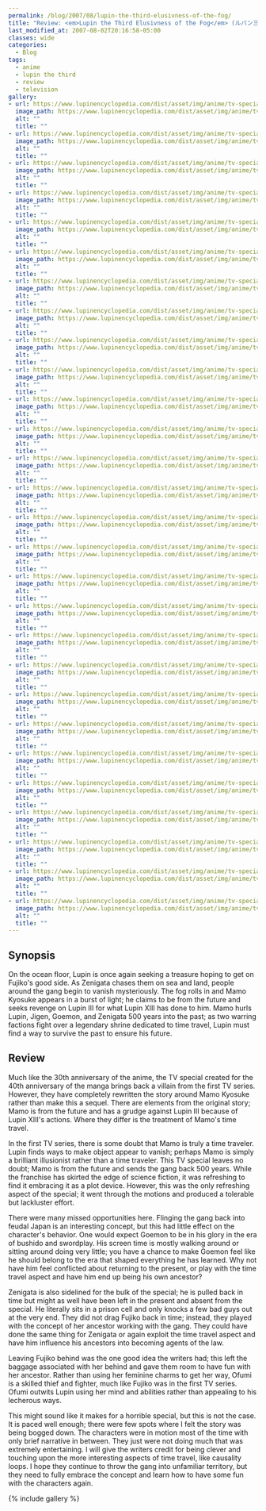 ```yaml
---
permalink: /blog/2007/08/lupin-the-third-elusivness-of-the-fog/
title: "Review: <em>Lupin the Third Elusivness of the Fog</em> (ルパン三世テレビスペシャル　霧のエリューシヴ)"
last_modified_at: 2007-08-02T20:16:58-05:00
classes: wide
categories:
  - Blog
tags:
  - anime
  - lupin the third
  - review
  - television
gallery:
- url: https://www.lupinencyclopedia.com/dist/asset/img/anime/tv-specials/elusiveness-of-the-fog/media/01.jpg
  image_path: https://www.lupinencyclopedia.com/dist/asset/img/anime/tv-specials/elusiveness-of-the-fog/media/01.jpg
  alt: ""
  title: ""
- url: https://www.lupinencyclopedia.com/dist/asset/img/anime/tv-specials/elusiveness-of-the-fog/media/02.jpg
  image_path: https://www.lupinencyclopedia.com/dist/asset/img/anime/tv-specials/elusiveness-of-the-fog/media/02.jpg
  alt: ""
  title: ""
- url: https://www.lupinencyclopedia.com/dist/asset/img/anime/tv-specials/elusiveness-of-the-fog/media/03.jpg
  image_path: https://www.lupinencyclopedia.com/dist/asset/img/anime/tv-specials/elusiveness-of-the-fog/media/03.jpg
  alt: ""
  title: ""
- url: https://www.lupinencyclopedia.com/dist/asset/img/anime/tv-specials/elusiveness-of-the-fog/media/04.jpg
  image_path: https://www.lupinencyclopedia.com/dist/asset/img/anime/tv-specials/elusiveness-of-the-fog/media/04.jpg
  alt: ""
  title: ""
- url: https://www.lupinencyclopedia.com/dist/asset/img/anime/tv-specials/elusiveness-of-the-fog/media/05.jpg
  image_path: https://www.lupinencyclopedia.com/dist/asset/img/anime/tv-specials/elusiveness-of-the-fog/media/05.jpg
  alt: ""
  title: ""
- url: https://www.lupinencyclopedia.com/dist/asset/img/anime/tv-specials/elusiveness-of-the-fog/media/06.jpg
  image_path: https://www.lupinencyclopedia.com/dist/asset/img/anime/tv-specials/elusiveness-of-the-fog/media/06.jpg
  alt: ""
  title: ""
- url: https://www.lupinencyclopedia.com/dist/asset/img/anime/tv-specials/elusiveness-of-the-fog/media/07.jpg
  image_path: https://www.lupinencyclopedia.com/dist/asset/img/anime/tv-specials/elusiveness-of-the-fog/media/07.jpg
  alt: ""
  title: ""
- url: https://www.lupinencyclopedia.com/dist/asset/img/anime/tv-specials/elusiveness-of-the-fog/media/08.jpg
  image_path: https://www.lupinencyclopedia.com/dist/asset/img/anime/tv-specials/elusiveness-of-the-fog/media/08.jpg
  alt: ""
  title: ""
- url: https://www.lupinencyclopedia.com/dist/asset/img/anime/tv-specials/elusiveness-of-the-fog/media/09.jpg
  image_path: https://www.lupinencyclopedia.com/dist/asset/img/anime/tv-specials/elusiveness-of-the-fog/media/09.jpg
  alt: ""
  title: ""
- url: https://www.lupinencyclopedia.com/dist/asset/img/anime/tv-specials/elusiveness-of-the-fog/media/10.jpg
  image_path: https://www.lupinencyclopedia.com/dist/asset/img/anime/tv-specials/elusiveness-of-the-fog/media/10.jpg
  alt: ""
  title: ""
- url: https://www.lupinencyclopedia.com/dist/asset/img/anime/tv-specials/elusiveness-of-the-fog/media/11.jpg
  image_path: https://www.lupinencyclopedia.com/dist/asset/img/anime/tv-specials/elusiveness-of-the-fog/media/11.jpg
  alt: ""
  title: ""
- url: https://www.lupinencyclopedia.com/dist/asset/img/anime/tv-specials/elusiveness-of-the-fog/media/12.jpg
  image_path: https://www.lupinencyclopedia.com/dist/asset/img/anime/tv-specials/elusiveness-of-the-fog/media/12.jpg
  alt: ""
  title: ""
- url: https://www.lupinencyclopedia.com/dist/asset/img/anime/tv-specials/elusiveness-of-the-fog/media/13.jpg
  image_path: https://www.lupinencyclopedia.com/dist/asset/img/anime/tv-specials/elusiveness-of-the-fog/media/13.jpg
  alt: ""
  title: ""
- url: https://www.lupinencyclopedia.com/dist/asset/img/anime/tv-specials/elusiveness-of-the-fog/media/14.jpg
  image_path: https://www.lupinencyclopedia.com/dist/asset/img/anime/tv-specials/elusiveness-of-the-fog/media/14.jpg
  alt: ""
  title: ""
- url: https://www.lupinencyclopedia.com/dist/asset/img/anime/tv-specials/elusiveness-of-the-fog/media/15.jpg
  image_path: https://www.lupinencyclopedia.com/dist/asset/img/anime/tv-specials/elusiveness-of-the-fog/media/15.jpg
  alt: ""
  title: ""
- url: https://www.lupinencyclopedia.com/dist/asset/img/anime/tv-specials/elusiveness-of-the-fog/media/16.jpg
  image_path: https://www.lupinencyclopedia.com/dist/asset/img/anime/tv-specials/elusiveness-of-the-fog/media/16.jpg
  alt: ""
  title: ""
- url: https://www.lupinencyclopedia.com/dist/asset/img/anime/tv-specials/elusiveness-of-the-fog/media/17.jpg
  image_path: https://www.lupinencyclopedia.com/dist/asset/img/anime/tv-specials/elusiveness-of-the-fog/media/17.jpg
  alt: ""
  title: ""
- url: https://www.lupinencyclopedia.com/dist/asset/img/anime/tv-specials/elusiveness-of-the-fog/media/18.jpg
  image_path: https://www.lupinencyclopedia.com/dist/asset/img/anime/tv-specials/elusiveness-of-the-fog/media/18.jpg
  alt: ""
  title: ""
- url: https://www.lupinencyclopedia.com/dist/asset/img/anime/tv-specials/elusiveness-of-the-fog/media/19.jpg
  image_path: https://www.lupinencyclopedia.com/dist/asset/img/anime/tv-specials/elusiveness-of-the-fog/media/19.jpg
  alt: ""
  title: ""
- url: https://www.lupinencyclopedia.com/dist/asset/img/anime/tv-specials/elusiveness-of-the-fog/media/20.jpg
  image_path: https://www.lupinencyclopedia.com/dist/asset/img/anime/tv-specials/elusiveness-of-the-fog/media/20.jpg
  alt: ""
  title: ""
- url: https://www.lupinencyclopedia.com/dist/asset/img/anime/tv-specials/elusiveness-of-the-fog/media/21.jpg
  image_path: https://www.lupinencyclopedia.com/dist/asset/img/anime/tv-specials/elusiveness-of-the-fog/media/21.jpg
  alt: ""
  title: ""
- url: https://www.lupinencyclopedia.com/dist/asset/img/anime/tv-specials/elusiveness-of-the-fog/media/22.jpg
  image_path: https://www.lupinencyclopedia.com/dist/asset/img/anime/tv-specials/elusiveness-of-the-fog/media/22.jpg
  alt: ""
  title: ""
- url: https://www.lupinencyclopedia.com/dist/asset/img/anime/tv-specials/elusiveness-of-the-fog/media/23.jpg
  image_path: https://www.lupinencyclopedia.com/dist/asset/img/anime/tv-specials/elusiveness-of-the-fog/media/23.jpg
  alt: ""
  title: ""
- url: https://www.lupinencyclopedia.com/dist/asset/img/anime/tv-specials/elusiveness-of-the-fog/media/24.jpg
  image_path: https://www.lupinencyclopedia.com/dist/asset/img/anime/tv-specials/elusiveness-of-the-fog/media/24.jpg
  alt: ""
  title: ""
- url: https://www.lupinencyclopedia.com/dist/asset/img/anime/tv-specials/elusiveness-of-the-fog/media/25.jpg
  image_path: https://www.lupinencyclopedia.com/dist/asset/img/anime/tv-specials/elusiveness-of-the-fog/media/25.jpg
  alt: ""
  title: ""
- url: https://www.lupinencyclopedia.com/dist/asset/img/anime/tv-specials/elusiveness-of-the-fog/media/26.jpg
  image_path: https://www.lupinencyclopedia.com/dist/asset/img/anime/tv-specials/elusiveness-of-the-fog/media/26.jpg
  alt: ""
  title: ""
- url: https://www.lupinencyclopedia.com/dist/asset/img/anime/tv-specials/elusiveness-of-the-fog/media/27.jpg
  image_path: https://www.lupinencyclopedia.com/dist/asset/img/anime/tv-specials/elusiveness-of-the-fog/media/27.jpg
  alt: ""
  title: ""
- url: https://www.lupinencyclopedia.com/dist/asset/img/anime/tv-specials/elusiveness-of-the-fog/media/28.jpg
  image_path: https://www.lupinencyclopedia.com/dist/asset/img/anime/tv-specials/elusiveness-of-the-fog/media/28.jpg
  alt: ""
  title: ""
---
```


## Synopsis
On the ocean floor, Lupin is once again seeking a treasure hoping to get on Fujiko's good side. As Zenigata chases them
on sea and land, people around the gang begin to vanish mysteriously. The fog rolls in and Mamo Kyosuke appears in a burst
of light; he claims to be from the future and seeks revenge on Lupin III for what Lupin XIII has done to him. Mamo hurls
Lupin, Jigen, Goemon, and Zenigata 500 years into the past; as two warring factions fight over a legendary shrine dedicated
to time travel, Lupin must find a way to survive the past to ensure his future.

## Review
Much like the 30th anniversary of the anime, the TV special created for the 40th anniversary of the manga brings back a
villain from the first TV series. However, they have completely rewritten the story around Mamo Kyosuke rather than make
this a sequel. There are elements from the original story; Mamo is from the future and has a grudge against Lupin III
because of Lupin XIII's actions. Where they differ is the treatment of Mamo's time travel.

In the first TV series, there is some doubt that Mamo is truly a time traveler. Lupin finds ways to make object appear
to vanish; perhaps Mamo is simply a brilliant illusionist rather than a time traveler. This TV special leaves no doubt;
Mamo is from the future and sends the gang back 500 years. While the franchise has skirted the edge of science fiction,
it was refreshing to find it embracing it as a plot device. However, this was the only refreshing aspect of the special;
it went through the motions and produced a tolerable but lackluster effort.

There were many missed opportunities here. Flinging the gang back into feudal Japan is an interesting concept, but this
had little effect on the character's behavior. One would expect Goemon to be in his glory in the era of bushido and
swordplay. His screen time is mostly walking around or sitting around doing very little; you have a chance to make Goemon
feel like he should belong to the era that shaped everything he has learned. Why not have him feel conflicted about
returning to the present, or play with the time travel aspect and have him end up being his own ancestor?

Zenigata is also sidelined for the bulk of the special; he is pulled back in time but might as well have been left in the
present and absent from the special. He literally sits in a prison cell and only knocks a few bad guys out at the very end.
They did not drag Fujiko back in time; instead, they played with the concept of her ancestor working with the gang. They
could have done the same thing for Zenigata or again exploit the time travel aspect and have him influence his ancestors
into becoming agents of the law.

Leaving Fujiko behind was the one good idea the writers had; this left the baggage associated with her behind and gave
them room to have fun with her ancestor. Rather than using her feminine charms to get her way, Ofumi is a skilled thief
and fighter, much like Fujiko was in the first TV series. Ofumi outwits Lupin using her mind and abilities rather than
appealing to his lecherous ways.

This might sound like it makes for a horrible special, but this is not the case. It is paced well enough; there were few
spots where I felt the story was being bogged down. The characters were in motion most of the time with only brief
narrative in between. They just were not doing much that was extremely entertaining. I will give the writers credit for
being clever and touching upon the more interesting aspects of time travel, like causality loops. I hope they continue
to throw the gang into unfamiliar territory, but they need to fully embrace the concept and learn how to have some fun
with the characters again.

{% include gallery %}